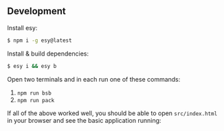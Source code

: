 ## Development

Install esy:
```bash
$ npm i -g esy@latest
```

Install & build dependencies:
```bash
$ esy i && esy b
```

Open two terminals and in each run one of these commands:
1. `npm run bsb`
2. `npm run pack`

If all of the above worked well, you should be able to open `src/index.html` in
your browser and see the basic application running:

